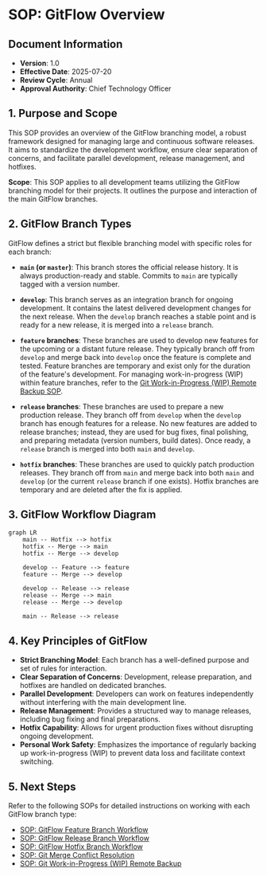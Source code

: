 # SOP: GitFlow Overview

## Document Information
- **Version**: 1.0
- **Effective Date**: 2025-07-20
- **Review Cycle**: Annual
- **Approval Authority**: Chief Technology Officer

## 1. Purpose and Scope

This SOP provides an overview of the GitFlow branching model, a robust framework designed for managing large and continuous software releases. It aims to standardize the development workflow, ensure clear separation of concerns, and facilitate parallel development, release management, and hotfixes.

**Scope**: This SOP applies to all development teams utilizing the GitFlow branching model for their projects. It outlines the purpose and interaction of the main GitFlow branches.

## 2. GitFlow Branch Types

GitFlow defines a strict but flexible branching model with specific roles for each branch:

- **`main` (or `master`)**: This branch stores the official release history. It is always production-ready and stable. Commits to `main` are typically tagged with a version number.

- **`develop`**: This branch serves as an integration branch for ongoing development. It contains the latest delivered development changes for the next release. When the `develop` branch reaches a stable point and is ready for a new release, it is merged into a `release` branch.

- **`feature` branches**: These branches are used to develop new features for the upcoming or a distant future release. They typically branch off from `develop` and merge back into `develop` once the feature is complete and tested. Feature branches are temporary and exist only for the duration of the feature's development. For managing work-in-progress (WIP) within feature branches, refer to the [Git Work-in-Progress (WIP) Remote Backup SOP](git_wip_remote_backup_sop.md).

- **`release` branches**: These branches are used to prepare a new production release. They branch off from `develop` when the `develop` branch has enough features for a release. No new features are added to release branches; instead, they are used for bug fixes, final polishing, and preparing metadata (version numbers, build dates). Once ready, a `release` branch is merged into both `main` and `develop`.

- **`hotfix` branches**: These branches are used to quickly patch production releases. They branch off from `main` and merge back into both `main` and `develop` (or the current `release` branch if one exists). Hotfix branches are temporary and are deleted after the fix is applied.

## 3. GitFlow Workflow Diagram

```mermaid
graph LR
    main -- Hotfix --> hotfix
    hotfix -- Merge --> main
    hotfix -- Merge --> develop

    develop -- Feature --> feature
    feature -- Merge --> develop

    develop -- Release --> release
    release -- Merge --> main
    release -- Merge --> develop

    main -- Release --> release
```

## 4. Key Principles of GitFlow

- **Strict Branching Model**: Each branch has a well-defined purpose and set of rules for interaction.
- **Clear Separation of Concerns**: Development, release preparation, and hotfixes are handled on dedicated branches.
- **Parallel Development**: Developers can work on features independently without interfering with the main development line.
- **Release Management**: Provides a structured way to manage releases, including bug fixing and final preparations.
- **Hotfix Capability**: Allows for urgent production fixes without disrupting ongoing development.
- **Personal Work Safety**: Emphasizes the importance of regularly backing up work-in-progress (WIP) to prevent data loss and facilitate context switching.

## 5. Next Steps

Refer to the following SOPs for detailed instructions on working with each GitFlow branch type:

- [SOP: GitFlow Feature Branch Workflow](gitflow_feature_sop.md)
- [SOP: GitFlow Release Branch Workflow](gitflow_release_sop.md)
- [SOP: GitFlow Hotfix Branch Workflow](gitflow_hotfix_sop.md)
- [SOP: Git Merge Conflict Resolution](gitflow_merge_conflict_sop.md)
- [SOP: Git Work-in-Progress (WIP) Remote Backup](git_wip_remote_backup_sop.md)
